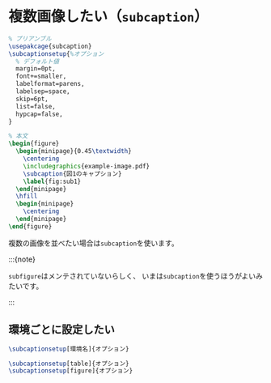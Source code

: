 # 複数画像したい（`subcaption`）

```latex
% プリアンブル
\usepakcage{subcaption}
\subcaptionsetup{%オプション
  % デフォルト値
  margin=0pt,
  font+=smaller,
  labelformat=parens,
  labelsep=space,
  skip=6pt,
  list=false,
  hypcap=false,
}

% 本文
\begin{figure}
  \begin{minipage}{0.45\textwidth}
    \centering
    \includegraphics{example-image.pdf}
    \subcaption{図1のキャプション}
    \label{fig:sub1}
  \end{minipage}
  \hfill
  \begin{minipage}
    \centering
  \end{minipage}
\end{figure}
```

複数の画像を並べたい場合は``subcaption``を使います。

:::{note}

``subfigure``はメンテされていないらしく、
いまは``subcaption``を使うほうがよいみたいです。

:::

## 環境ごとに設定したい

```latex
\subcaptionsetup[環境名]{オプション}

\subcaptionsetup[table]{オプション}
\subcaptionsetup[figure]{オプション}
```
